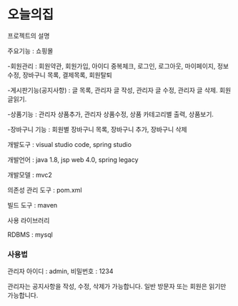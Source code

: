 <h1>오늘의집</h1>
<p>프로젝트의 설명</p>
<p>주요기능 : 쇼핑몰</p>
<p>-회원관리 : 회원약관, 회원가입, 아이디 중복체크, 로그인, 로그아웃, 마이페이지, 정보수정, 장바구니 목록, 결제목록, 회원탈퇴</p>
<p>-게시판기능(공지사항) : 글 목록, 관리자 글 작성, 관리자 글 수정, 관리자 글 삭제. 회원 글읽기.</p>
<p>-상품기능 : 관리자 상품추가, 관리자 상품수정, 상품 카테고리별 출력, 상품보기.</p>
<p>-장바구니 기능 : 회원별 장바구니 목록, 장바구니 추가, 장바구니 삭제</p>
<p>개발도구 : visual studio code, spring studio</p>
<p>개발언어 : java 1.8, jsp web 4.0, spring legacy</p>
<p>개발모델 : mvc2</p>
<p>의존성 관리 도구 : pom.xml</p>
<p>빌드 도구 : maven</p>
<p>사용 라이브러리</p>
<p>RDBMS : mysql</p>

<h3>사용법</h3>
<p>관리자 아이디 : admin, 비밀번호 : 1234</p>
<p>관리자는 공지사항을 작성, 수정, 삭제가 가능합니다. 일반 방문자 또는 회원은 읽기만 가능합니다.</p>
